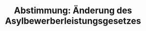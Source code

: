 ---
abstimmung:
  abstimmung: 3
  bundestagssitzung: 105
  datum: 7. Juni 2019
  legislaturperiode: 19
categories:
- Todo
data:
- title: Abstimmungsergebnis 20190607_3-data.pdf
  url: /res/2021-btw/abstimmungsergebnisse/20190607_3-data.pdf
- title: Abstimmungsergebnis 20190607_3_xls-data.xls
  url: /res/2021-btw/abstimmungsergebnisse/20190607_3_xls-data.xls
- title: Abstimmungsergebnis 20190607_3_xls-datacsv
  url: /res/2021-btw/abstimmungsergebnisse/csv/20190607_3_xls-datacsv
ergebnis:
  AfD:
    enthaltung: 0
    gesamt: 91
    ja: 0
    nein: 65
    nichtabgegeben: 26
    ungueltig: 0
  Bündnis 90/Die Grünen:
    enthaltung: 0
    gesamt: 67
    ja: 0
    nein: 56
    nichtabgegeben: 11
    ungueltig: 0
  Die Linke:
    enthaltung: 0
    gesamt: 69
    ja: 0
    nein: 51
    nichtabgegeben: 18
    ungueltig: 0
  FDP:
    enthaltung: 50
    gesamt: 80
    ja: 0
    nein: 0
    nichtabgegeben: 30
    ungueltig: 0
  cdu/csu:
    enthaltung: 0
    gesamt: 246
    ja: 228
    nein: 0
    nichtabgegeben: 18
    ungueltig: 0
  file: 20190607_3_xls-data.xls
  fraktionslos:
    enthaltung: 0
    gesamt: 4
    ja: 0
    nein: 0
    nichtabgegeben: 4
    ungueltig: 0
  spd:
    enthaltung: 0
    gesamt: 152
    ja: 130
    nein: 0
    nichtabgegeben: 22
    ungueltig: 0
layout: abstimmung
links:
- title: Link zu bundestag.de
  url: https://www.bundestag.de/parlament/plenum/abstimmung/abstimmung?id=609
preview: 'Deutscher Bundestag


  105. Sitzung des Deutschen Bundestages

  am Freitag, 7. Juni 2019


  Endgültiges Ergebnis der Namentlichen Abstimmung Nr. 3


  Gesetzentwurf der Bundesregierung

  Entwurf eines Dritten Gesetzes zur Änderung des Asylbewerberleistungsgesetzes

  Drs. 19/10052, 19/10522 und 19/10693'
tags:
- Todo
title: 'Abstimmung: Änderung des Asylbewerberleistungsgesetzes'
---